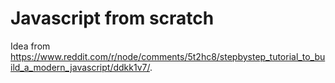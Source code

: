 Javascript from scratch
=======================

Idea from https://www.reddit.com/r/node/comments/5t2hc8/stepbystep_tutorial_to_build_a_modern_javascript/ddkk1v7/.
